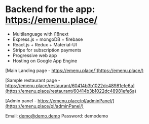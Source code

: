 # Backend for the app: https://emenu.place/

- Multilanguage with i18next
- Express.js + mongoDB + firebase
- React.js + Redux + Material-UI
- Stripe for subscription payments
- Progressive web app
- Hosting on Google App Engine

[Main Landing page - https://emenu.place/](https://emenu.place/)

[Sample restaurant page - https://emenu.place/restaurant/60414b3b1022dc48981efe6a](https://emenu.place/restaurant/60414b3b1022dc48981efe6a)

[Admin panel - https://emenu.place/pl/adminPanel/](https://emenu.place/pl/adminPanel/)

Email: demo@demo.demo
Password: demodemo
